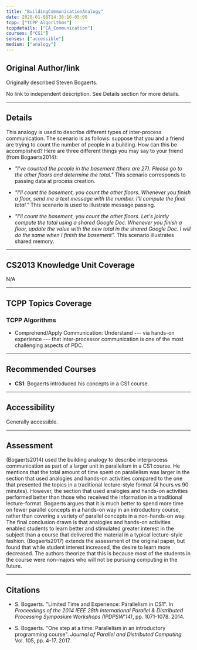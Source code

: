 ```yaml
---
title: "BuildingCommunicationAnalogy"
date: 2020-01-08T14:38:16-05:00
tcpp: ["TCPP_Algorithms"]
tcppdetails: ["CA_Communication"]
courses: ["CS1"]
senses: ["accessible"]
medium: ["analogy"]
---
```


## Original Author/link

Originally described Steven Bogaerts. 

No link to independent description. See Details section for more details.

---

## Details

This analogy is used to describe different types of inter-process communication. The scenario is as follows: suppose that you and a friend are trying to count the number of people in a building. How can this be accomplished?
Here are three different things you may say to your friend (from Bogaerts2014):

* _"I've counted the people in the basement (there are 27). Please go to the other floors and determine the total."_ This scenario corresponds to passing data at process creation.

* _"I'll count the basement, you count the other floors. Whenever you finish a floor, send me a text message with the number. I'll compute the final total."_ This scenario is used to illustrate message passing.

* _"I'll count the basement, you count the other floors. Let's jointly compute the total using a shared Google Doc. Whenever you finish a floor, update the value with the new total in the shared Google Doc. I will do the same when I finish the basement"._  This scenario illustrates shared memory.

---

## CS2013 Knowledge Unit Coverage

N/A

---

## TCPP Topics Coverage

### TCPP Algorithms

* Comprehend/Apply Communication: Understand --- via hands-on experience --- that inter-processor communication is one of the most challenging aspects of PDC.

---

## Recommended Courses

* **CS1**: Bogaerts introduced his concepts in a CS1 course.

---

## Accessibility

Generally accessible.

---


## Assessment 

(Bogaerts2014) used the building analogy to describe interprocess communication as part of a larger unit in parallelism in a CS1 course. He mentions that the total amount 
of time spent on parallelism was larger in the section that used analogies and hands-on activities compared 
to the one that presented the topics in a traditional lecture-style format (4 hours vs 90 minutes). However, 
the section that used analogies and hands-on activities performed better than those who received the 
information in a traditional lecture-format. Bogaerts argues that it is much better to spend more time on 
fewer parallel concepts in a hands-on way in an introductory course, rather than covering a variety of 
parallel concepts in a non-hands-on way. The final conclusion drawn is that analogies and hands-on activities 
enabled students to learn better and stimulated greater interest in the subject than a course that 
delivered the material in a typical lecture-style fashion. (Bogaerts2017) extends the assessment of the 
original paper, but found that while student interest increased, the desire to learn more decreased. The authors
theorize that this is because most of the students in the course were non-majors who will not be pursuing 
computing in the future. 

---

## Citations

* S. Bogaerts. "Limited Time and Experience: Parallelism in CS1". In _Proceedings of the 2014 IEEE 28th International Parallel & Distributed Processing Symposium Workshops  (IPDPSW'14)_, pp. 1071-1078. 2014.

* S. Bogaerts. "One step at a time: Parallelism in an introductory programming course". _Journal of Parallel and Distributed Computing_ Vol. 105, pp. 4-17. 2017.